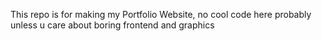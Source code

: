 This repo is for making my Portfolio Website, no cool code here probably unless u care about boring frontend and graphics 
